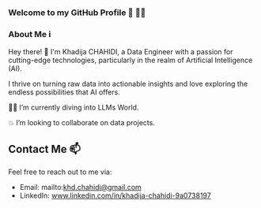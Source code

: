 ### Welcome to my GitHub Profile 👋 👩‍💻
### About Me ℹ️

Hey there! 👋 I'm Khadija CHAHIDI, a Data Engineer with a passion for cutting-edge technologies, particularly in the realm of Artificial Intelligence (AI).

I thrive on turning raw data into actionable insights and love exploring the endless possibilities that AI offers.

👩‍💻 I’m currently diving into LLMs World.

💥 I’m looking to collaborate on data projects.

## Contact Me 📫

Feel free to reach out to me via:

- Email: mailto:khd.chahidi@gmail.com
- LinkedIn: www.linkedin.com/in/khadija-chahidi-9a0738197




